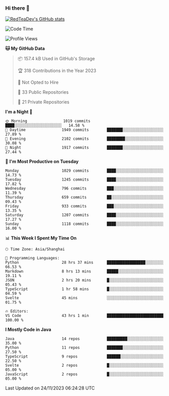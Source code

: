 ### Hi there 👋

<!--
**RedTeaDev/RedTeaDev** is a ✨ _special_ ✨ repository because its `README.md` (this file) appears on your GitHub profile.

Here are some ideas to get you started:

- 🔭 I’m currently working on ...
- 🌱 I’m currently learning ...
- 👯 I’m looking to collaborate on ...
- 🤔 I’m looking for help with ...
- 💬 Ask me about ...
- 📫 How to reach me: ...
- 😄 Pronouns: ...
- ⚡ Fun fact: ...
-->

<!--
[![wakatime](https://wakatime.com/badge/user/6b101ed0-04c0-4490-9283-eb61f2efff96.svg)](https://wakatime.com/@6b101ed0-04c0-4490-9283-eb61f2efff96)
!-->

[![RedTeaDev's GitHub stats](https://github-readme-stats.vercel.app/api?username=RedTeaDev)](https://github.com/anuraghazra/github-readme-stats)
<!--
[![willianrod's wakatime stats](https://github-readme-stats.vercel.app/api/wakatime?username=RedTeaDev)](https://github.com/anuraghazra/github-readme-stats)
!-->
<!--START_SECTION:waka-->
![Code Time](http://img.shields.io/badge/Code%20Time-1%2C908%20hrs%2022%20mins-blue)

![Profile Views](http://img.shields.io/badge/Profile%20Views-2-blue)

**🐱 My GitHub Data** 

> 📦 157.4 kB Used in GitHub's Storage 
 > 
> 🏆 318 Contributions in the Year 2023
 > 
> 🚫 Not Opted to Hire
 > 
> 📜 33 Public Repositories 
 > 
> 🔑 21 Private Repositories 
 > 
**I'm a Night 🦉** 

```text
🌞 Morning                1019 commits        ████░░░░░░░░░░░░░░░░░░░░░   14.58 % 
🌆 Daytime                1949 commits        ███████░░░░░░░░░░░░░░░░░░   27.89 % 
🌃 Evening                2102 commits        ████████░░░░░░░░░░░░░░░░░   30.08 % 
🌙 Night                  1917 commits        ███████░░░░░░░░░░░░░░░░░░   27.44 % 
```
📅 **I'm Most Productive on Tuesday** 

```text
Monday                   1029 commits        ████░░░░░░░░░░░░░░░░░░░░░   14.73 % 
Tuesday                  1245 commits        ████░░░░░░░░░░░░░░░░░░░░░   17.82 % 
Wednesday                796 commits         ███░░░░░░░░░░░░░░░░░░░░░░   11.39 % 
Thursday                 659 commits         ██░░░░░░░░░░░░░░░░░░░░░░░   09.43 % 
Friday                   933 commits         ███░░░░░░░░░░░░░░░░░░░░░░   13.35 % 
Saturday                 1207 commits        ████░░░░░░░░░░░░░░░░░░░░░   17.27 % 
Sunday                   1118 commits        ████░░░░░░░░░░░░░░░░░░░░░   16.00 % 
```


📊 **This Week I Spent My Time On** 

```text
🕑︎ Time Zone: Asia/Shanghai

💬 Programming Languages: 
Python                   28 hrs 37 mins      █████████████████░░░░░░░░   66.53 % 
Markdown                 8 hrs 13 mins       █████░░░░░░░░░░░░░░░░░░░░   19.11 % 
JSON                     2 hrs 20 mins       █░░░░░░░░░░░░░░░░░░░░░░░░   05.43 % 
TypeScript               1 hr 58 mins        █░░░░░░░░░░░░░░░░░░░░░░░░   04.59 % 
Svelte                   45 mins             ░░░░░░░░░░░░░░░░░░░░░░░░░   01.75 % 

🔥 Editors: 
VS Code                  43 hrs 1 min        █████████████████████████   100.00 % 
```

**I Mostly Code in Java** 

```text
Java                     14 repos            █████████░░░░░░░░░░░░░░░░   35.00 % 
Python                   11 repos            ███████░░░░░░░░░░░░░░░░░░   27.50 % 
TypeScript               9 repos             ██████░░░░░░░░░░░░░░░░░░░   22.50 % 
Svelte                   2 repos             █░░░░░░░░░░░░░░░░░░░░░░░░   05.00 % 
JavaScript               2 repos             █░░░░░░░░░░░░░░░░░░░░░░░░   05.00 % 
```




 Last Updated on 24/11/2023 06:24:28 UTC
<!--END_SECTION:waka-->


